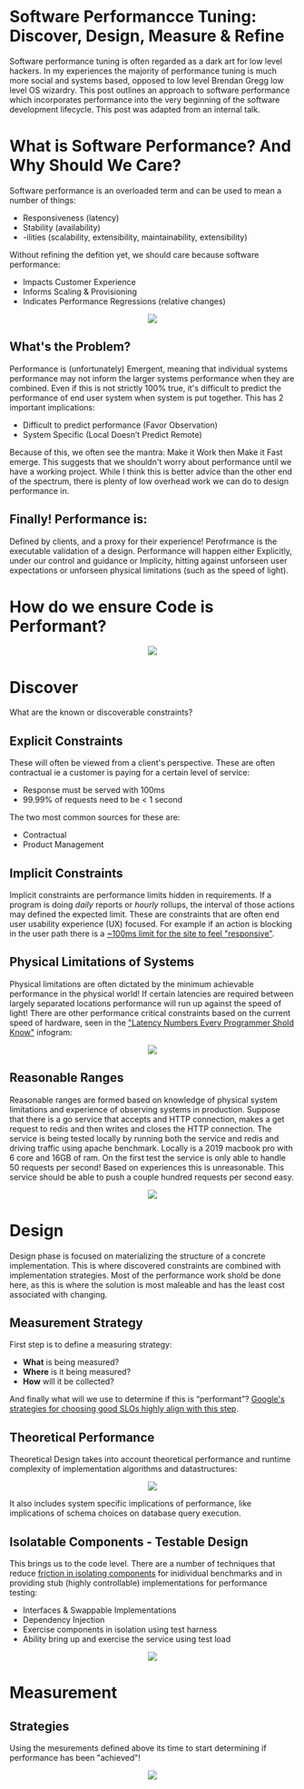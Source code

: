# Software Performancce Tuning: Discover, Design, Measure & Refine

Software performance tuning is often regarded as a dark art for low level hackers.  In my experiences the majority of performance tuning is much more social and systems based, opposed to low level Brendan Gregg low level OS wizardry.  This post outlines an approach to software performance which incorporates performance into the very beginning of the software development lifecycle. This post was adapted from an internal talk.

# What is Software Performance? And Why Should We Care?
Software performance is an overloaded term and can be used to mean a number of things:
- Responsiveness (latency)
- Stability (availability)
- -ilities (scalability, extensibility, maintainability, extensibility)

Without refining the defition yet, we should care because software performance:

- Impacts Customer Experience
- Informs Scaling & Provisioning
- Indicates Performance Regressions (relative changes)

<p align="center">
  <img src="static/why_3_is.png">
</p>

## What's the Problem?

Performance is (unfortunately) Emergent, meaning that individual systems performance may not inform the larger systems performance when they are combined.  Even if this is not strictly 100% true, it's difficult to predict the performance of end user system when system is put together.  This has 2 important implications:

- Difficult to predict performance (Favor Observation)
- System Specific (Local Doesn’t Predict Remote)

Because of this, we often see the mantra: Make it Work then Make it Fast emerge.  This suggests that we shouldn't worry about performance until we have a working project.  While I think this is better advice than the other end of the spectrum, there is plenty of low overhead work we can do to design performance in.

## Finally! Performance is:

Defined by clients, and a proxy for their experience!  Perofrmance is the executable validation of a design.  Performance will happen either Explicitly, under our control and guidance or Implicity, hitting against unforseen user expectations or unforseen physical limitations (such as the speed of light).

# How do we ensure Code is Performant?

<p align="center">
  <img src="static/discover_design_measure_refine.png">
</p>

# Discover
What are the known or discoverable constraints?  

## Explicit Constraints
These will often be viewed from a client's perspective.  These are often contractual ie a customer is paying for a certain level of service:

- Response must be served with 100ms
- 99.99% of requests need to be < 1 second

The two most common sources for these are:

- Contractual
- Product Management

## Implicit Constraints

Implicit constraints are performance limits hidden in requirements. If a program is doing *daily* reports or *hourly* rollups, the interval of those actions may defined the expected limit. These are constraints that are often end user usability experience (UX) focused. For example if an action is blocking in the user path there is a [~100ms limit for the site to feel "responsive"](https://www.nngroup.com/articles/powers-of-10-time-scales-in-ux/).

## Physical Limitations of Systems

Physical limitations are often dictated by the minimum achievable performance in the physical world! If certain latencies are required between largely separated locations performance will run up against the speed of light!  There are other performance critical constraints based on the current speed of hardware, seen in the ["Latency Numbers Every Programmer Shold Know"](https://gist.github.com/hellerbarde/2843375) infogram:

<p align="center">
  <img src="static/latency_numbers_should_know.png">
</p>

## Reasonable Ranges

Reasonable ranges are formed based on knowledge of physical system limitations and experience of observing systems in production.  Suppose that there is a go service that accepts and HTTP connection, makes a get request to redis and then writes and closes the HTTP connection.  The service is being tested locally by running both the service and redis and driving traffic using apache benchmark.  Locally is a 2019 macbook pro  with 6 core and 16GB of ram.  On the first test the service is only able to handle 50 requests per second!  Based on experiences this is unreasonable.  This service should be able to push a couple hundred requests per second easy.

<p align="center">
  <img src="static/new_york_latency.png">
</p>

# Design

Design phase is focused on materializing the structure of a concrete implementation.  This is where discovered constraints are combined with implementation strategies.  Most of the performance work shold be done here, as this is where the solution is most maleable and has the least cost associated with changing.

## Measurement Strategy

First step is to define a measuring strategy:  

- **What** is being measured?
- **Where** is it being measured?
- **How** will it be collected?

And finally what will we use to determine if this is “performant”?  [Google's strategies for choosing good SLOs highly align with this step](https://cloud.google.com/blog/products/gcp/building-good-slos-cre-life-lessons).

## Theoretical Performance

Theoretical Design takes into account theoretical performance and runtime complexity of implementation algorithms and datastructures:

<p align="center">
  <img src="static/big_o.png">
</p>

It also includes system specific implications of performance, like implications of schema choices on database query execution.

## Isolatable Components - Testable Design

This brings us to the code level.  There are a number of techniques that reduce [friction in isolating components](https://medium.com/dm03514-tech-blog/you-are-going-to-need-it-using-interfaces-and-dependency-injection-to-future-proof-your-designs-2cf6f58db192) for inidividual benchmarks and in providing stub (highly controllable) implementations for performance testing:

- Interfaces & Swappable Implementations
- Dependency Injection
- Exercise components in isolation using test harness
- Ability bring up and exercise the service using test load

<p align="center">
  <img src="static/clean_architecture.png">
</p>

# Measurement

## Strategies

Using the mesurements defined above its time to start determining if performance has been "achieved"!

<p align="center">
  <img src="static/perf_measurement_strat.png">
</p>